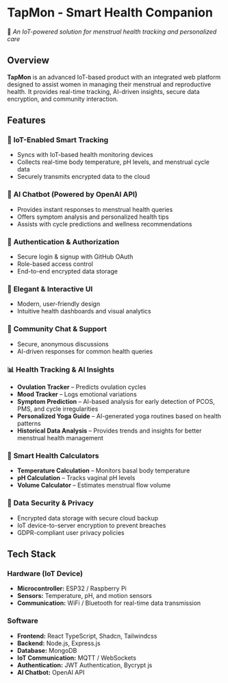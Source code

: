 # **TapMon - Smart Health Companion**  
🚀 *An IoT-powered solution for menstrual health tracking and personalized care*  

## **Overview**  
**TapMon** is an advanced IoT-based product with an integrated web platform designed to assist women in managing their menstrual and reproductive health. It provides real-time tracking, AI-driven insights, secure data encryption, and community interaction.  

## **Features**  

### 🔌 **IoT-Enabled Smart Tracking**  
- Syncs with IoT-based health monitoring devices  
- Collects real-time body temperature, pH levels, and menstrual cycle data  
- Securely transmits encrypted data to the cloud  

### 🤖 **AI Chatbot (Powered by OpenAI API)**  
- Provides instant responses to menstrual health queries  
- Offers symptom analysis and personalized health tips  
- Assists with cycle predictions and wellness recommendations  

### 🔐 **Authentication & Authorization**  
- Secure login & signup with GitHub OAuth  
- Role-based access control  
- End-to-end encrypted data storage  

### 🎨 **Elegant & Interactive UI**  
- Modern, user-friendly design  
- Intuitive health dashboards and visual analytics  

### 💬 **Community Chat & Support**  
- Secure, anonymous discussions  
- AI-driven responses for common health queries  

### 📊 **Health Tracking & AI Insights**  
- **Ovulation Tracker** – Predicts ovulation cycles  
- **Mood Tracker** – Logs emotional variations  
- **Symptom Prediction** – AI-based analysis for early detection of PCOS, PMS, and cycle irregularities  
- **Personalized Yoga Guide** – AI-generated yoga routines based on health patterns  
- **Historical Data Analysis** – Provides trends and insights for better menstrual health management  

### 🔢 **Smart Health Calculators**  
- **Temperature Calculation** – Monitors basal body temperature  
- **pH Calculation** – Tracks vaginal pH levels  
- **Volume Calculator** – Estimates menstrual flow volume  

### 🔐 **Data Security & Privacy**  
- Encrypted data storage with secure cloud backup  
- IoT device-to-server encryption to prevent breaches  
- GDPR-compliant user privacy policies  

## **Tech Stack**  

### **Hardware (IoT Device)**  
- **Microcontroller:** ESP32 / Raspberry Pi  
- **Sensors:** Temperature, pH, and motion sensors  
- **Communication:** WiFi / Bluetooth for real-time data transmission  

### **Software**  
- **Frontend:** React TypeScript, Shadcn, Tailwindcss
- **Backend:** Node.js, Express.js  
- **Database:** MongoDB 
- **IoT Communication:** MQTT / WebSockets  
- **Authentication:** JWT Authentication, Bycrypt js
- **AI Chatbot:** OpenAI API  
